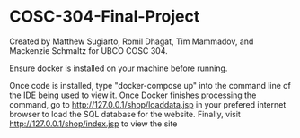 # COSC-304-Final-Project
Created by Matthew Sugiarto, Romil Dhagat, Tim Mammadov, and Mackenzie Schmaltz for UBCO COSC 304.

Ensure docker is installed on your machine before running.

Once code is installed, type "docker-compose up" into the command line of the IDE being used to view it. Once Docker finishes processing the command, go to
http://127.0.0.1/shop/loaddata.jsp in your prefered internet browser to load the SQL database for the website. Finally, visit http://127.0.0.1/shop/index.jsp
to view the site
